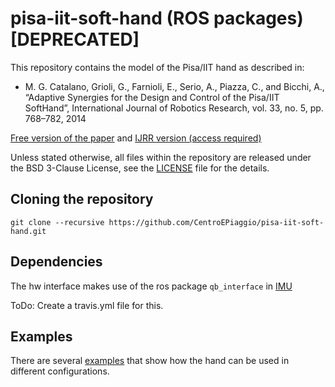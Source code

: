 # pisa-iit-soft-hand (ROS packages) [DEPRECATED]

This repository contains the model of the Pisa/IIT hand as described in:

* M. G. Catalano, Grioli, G., Farnioli, E., Serio, A., Piazza, C., and Bicchi, A., “Adaptive Synergies for the Design and Control of the Pisa/IIT SoftHand”, International Journal of Robotics Research, vol. 33, no. 5, pp. 768–782, 2014

[Free version of the paper](http://www.centropiaggio.unipi.it/sites/default/files/PisaIIT_SoftHand_0.pdf) and
[IJRR version (access required)](http://ijr.sagepub.com/content/33/5/768.abstract)

Unless stated otherwise, all files within the repository are released under the BSD 3-Clause License, see the [LICENSE](https://github.com/CentroEPiaggio/pisa-iit-soft-hand/blob/master/LICENSE) file for the details.

## Cloning the repository
```
git clone --recursive https://github.com/CentroEPiaggio/pisa-iit-soft-hand.git
```

## Dependencies

The hw interface makes use of the ros package `qb_interface` in [IMU](https://github.com/CentroEPiaggio/IMU)

ToDo: Create a travis.yml file for this.

## Examples
There are several [examples](https://github.com/CentroEPiaggio/pisa-iit-soft-hand/tree/master/examples) that show how the hand can be used in different configurations.
